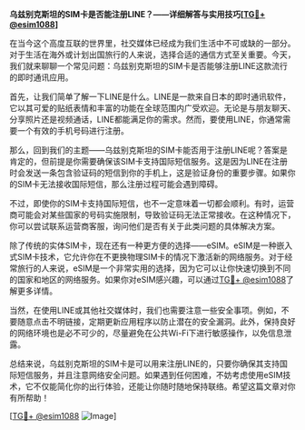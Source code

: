 **乌兹别克斯坦的SIM卡是否能注册LINE？——详细解答与实用技巧[[TG💪+ @esim1088](https://t.me/s/esim1088)]**

在当今这个高度互联的世界里，社交媒体已经成为我们生活中不可或缺的一部分。对于生活在海外或计划出国旅行的人来说，选择合适的通信方式至关重要。今天，我们就来聊聊一个常见问题：乌兹别克斯坦的SIM卡是否能够注册LINE这款流行的即时通讯应用。

首先，让我们简单了解一下LINE是什么。LINE是一款来自日本的即时通讯软件，它以其可爱的贴纸表情和丰富的功能在全球范围内广受欢迎。无论是与朋友聊天、分享照片还是视频通话，LINE都能满足你的需求。然而，要使用LINE，你通常需要一个有效的手机号码进行注册。

那么，回到我们的主题——乌兹别克斯坦的SIM卡能否用于注册LINE呢？答案是肯定的，但前提是你需要确保该SIM卡支持国际短信服务。这是因为LINE在注册时会发送一条包含验证码的短信到你的手机上，这是验证身份的重要步骤。如果你的SIM卡无法接收国际短信，那么注册过程可能会遇到障碍。

不过，即使你的SIM卡支持国际短信，也不一定意味着一切都会顺利。有时，运营商可能会对某些国家的号码实施限制，导致验证码无法正常接收。在这种情况下，你可以尝试联系运营商客服，询问他们是否有关于此类问题的具体解决方案。

除了传统的实体SIM卡，现在还有一种更方便的选择——eSIM。eSIM是一种嵌入式SIM卡技术，它允许你在不更换物理SIM卡的情况下激活新的网络服务。对于经常旅行的人来说，eSIM是一个非常实用的选择，因为它可以让你快速切换到不同的国家和地区的网络服务。如果你对eSIM感兴趣，可以通过[TG💪+ @esim1088](https://t.me/s/esim1088)了解更多详情。

当然，在使用LINE或其他社交媒体时，我们也需要注意一些安全事项。例如，不要随意点击不明链接，定期更新应用程序以防止潜在的安全漏洞。此外，保持良好的网络环境也是必不可少的，尽量避免在公共Wi-Fi下进行敏感操作，以免信息泄露。

总结来说，乌兹别克斯坦的SIM卡是可以用来注册LINE的，只要你确保其支持国际短信服务，并且注意网络安全问题。如果遇到任何困难，不妨考虑使用eSIM技术，它不仅能简化你的出行体验，还能让你随时随地保持联络。希望这篇文章对你有所帮助！

[[TG💪+ @esim1088](https://t.me/s/esim1088) ![Image](https://i.postimg.cc/4NQfJmqS/Snipaste-2025-05-13-00-14-12.png)]